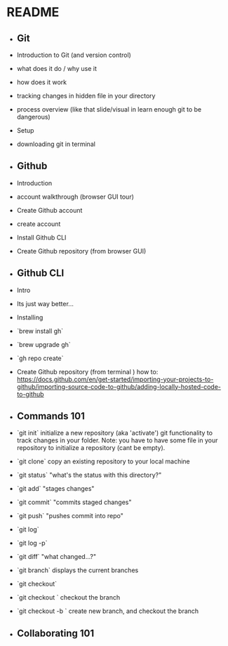 # README

-   ## Git

-   Introduction to Git (and version control)
-   what does it do / why use it
-   how does it work
-   tracking changes in hidden file in your directory
-   process overview (like that slide/visual in learn enough git to be dangerous)
-   Setup
-   downloading git in terminal
-   ## Github
-   Introduction
-   account walkthrough (browser GUI tour)
-   Create Github account
-   create account
-   Install Github CLI
-   Create Github repository (from browser GUI)
-   ## Github CLI
-   Intro
-   Its just way better...
-   Installing
-   \`brew install gh\`
-   \`brew upgrade gh\`
-   \`gh repo create\`
-   Create Github repository (from terminal )
how to: https://docs.github.com/en/get-started/importing-your-projects-to-github/importing-source-code-to-github/adding-locally-hosted-code-to-github

-   ## Commands 101
-   \`git init\`
initialize a new repository (aka 'activate') git functionality to track changes in your folder.
Note: you have to have some file in your repository to initialize a repository (cant be empty).
-   \`git clone\`
copy an existing repository to your local machine
-   \`git status\`
"what's the status with this directory?"
-   \`git add\`
"stages changes"
-   \`git commit\`
"commits staged changes"
-   \`git push\`
"pushes commit into repo"
-   \`git log\`
-   \`git log -p\`
-   \`git diff\`
"what changed...?"
-   \`git branch\`
displays the current branches
-   \`git checkout\`
-   \`git checkout <branch name>\`
checkout the branch
-   \`git checkout -b <branch-name>\`
create new branch, and checkout the branch
-   ## Collaborating 101
